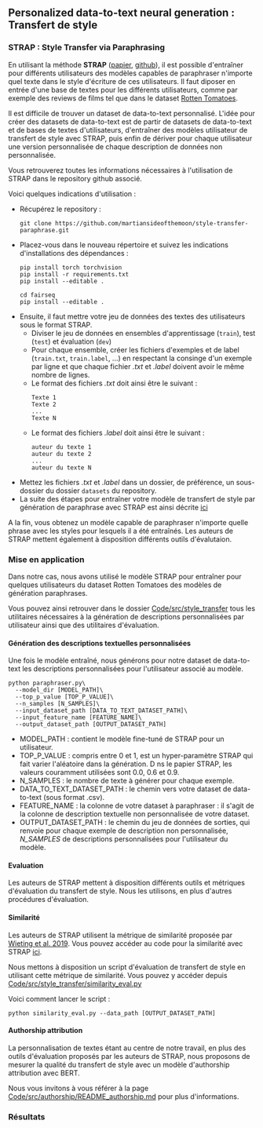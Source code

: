 ## Personalized data-to-text neural generation : Transfert de style

### STRAP : Style Transfer via Paraphrasing

En utilisant la méthode **STRAP** 
([papier](https://arxiv.org/abs/2010.05700), [github](https://github.com/martiansideofthemoon/style-transfer-paraphrase/tree/master)),
il est possible d'entraîner pour différents utilisateurs des modèles capables de paraphraser n'importe quel texte dans le style
d'écriture de ces utilisateurs. Il faut diposer en entrée d'une base de textes pour les différents utilisateurs, comme par exemple
des reviews de films tel que dans le dataset [Rotten Tomatoes](https://www.kaggle.com/datasets/stefanoleone992/rotten-tomatoes-movies-and-critic-reviews-dataset).

Il est difficile de trouver un dataset de data-to-text personnalisé. L'idée pour créer des datasets de data-to-text est de partir
de datasets de data-to-text et de bases de textes d'utilisateurs, d'entraîner des modèles utilisateur de transfert de style avec STRAP,
puis enfin de dériver pour chaque utilisateur une version personnalisée de chaque description de données non personnalisée.

Vous retrouverez toutes les informations nécessaires à l'utilisation de STRAP dans le repository github associé.

Voici quelques indications d'utilisation :

- Récupérez le repository :
  ```
  git clone https://github.com/martiansideofthemoon/style-transfer-paraphrase.git
  ```
- Placez-vous dans le nouveau répertoire et suivez les indications d'installations des dépendances :
  ```
  pip install torch torchvision
  pip install -r requirements.txt
  pip install --editable .
  
  cd fairseq
  pip install --editable .
  ```
- Ensuite, il faut mettre votre jeu de données des textes des utilisateurs sous le format STRAP.
  - Diviser le jeu de données en ensembles d'apprentissage (`train`), test (`test`) et évaluation (`dev`)
  - Pour chaque ensemble, créer les fichiers d'exemples et de label (`train.txt`, `train.label`, ...) en respectant la consinge d'un exemple par ligne et que chaque fichier *.txt* et *.label* doivent avoir le même nombre de lignes.
  - Le format des fichiers *.txt* doit ainsi être le suivant :
    ```
    Texte 1
    Texte 2
    ...
    Texte N
    ```
  - Le format des fichiers *.label* doit ainsi être le suivant :
    ```
    auteur du texte 1
    auteur du texte 2
    ...
    auteur du texte N
    ```
- Mettez les fichiers *.txt* et *.label* dans un dossier, de préférence, un sous-dossier du dossier `datasets` du repository.
- La suite des étapes pour entraîner votre modèle de transfert de style par génération de paraphrase avec STRAP est ainsi décrite [ici](https://github.com/martiansideofthemoon/style-transfer-paraphrase/tree/master#custom-datasets)

A la fin, vous obtenez un modèle capable de paraphraser n'importe quelle phrase avec les styles pour lesquels il a été entraînés.
Les auteurs de STRAP mettent également à disposition différents outils d'évalutaion.

### Mise en application

Dans notre cas, nous avons utilisé le modèle STRAP pour entraîner pour quelques utilisateurs du dataset Rotten Tomatoes des modèles de génération paraphrases.

Vous pouvez ainsi retrouver dans le dossier [Code/src/style_transfer](Code/src/style_transfer) tous les utilitaires nécessaires à la génération de descriptions personnalisées par utilisateur ainsi que des utilitaires d'évaluation.

#### Génération des descriptions textuelles personnalisées
Une fois le modèle entraîné, nous générons pour notre dataset de data-to-text les descriptions personnalisées pour l'utilisateur associé au modèle.

```
python paraphraser.py\
  --model_dir [MODEL_PATH]\
  --top_p_value [TOP_P_VALUE]\
  --n_samples [N_SAMPLES]\
  --input_dataset_path [DATA_TO_TEXT_DATASET_PATH]\
  --input_feature_name [FEATURE_NAME]\
  --output_dataset_path [OUTPUT_DATASET_PATH]
```

- MODEL_PATH : contient le modèle fine-tuné de STRAP pour un utilisateur.
- TOP_P_VALUE : compris entre 0 et 1, est un hyper-paramètre STRAP qui fait varier l'aléatoire dans la génération. D  ns le papier STRAP, les valeurs couramment utilisées sont 0.0, 0.6 et 0.9.
- N_SAMPLES : le nombre de texte à générer pour chaque exemple.
- DATA_TO_TEXT_DATASET_PATH : le chemin vers votre dataset de data-to-text (sous format .csv).
- FEATURE_NAME : la colonne de votre dataset à paraphraser : il s'agit de la colonne de description textuelle non personnalisée de votre dataset.
- OUTPUT_DATASET_PATH : le chemin du jeu de données de sorties, qui renvoie pour chaque exemple de description non personnalisée, *N_SAMPLES* de descriptions personnalisées pour l'utilisateur du modèle.

#### Evaluation

Les auteurs de STRAP mettent à disposition différents outils et métriques d'évaluation du transfert de style. Nous les utilisons, en plus d'autres procédures d'évaluation.

#### Similarité
Les auteurs de STRAP utilisent la métrique de similarité proposée par [Wieting et al. 2019](https://aclanthology.org/P19-1427/).
Vous pouvez accéder au code pour la similarité avec STRAP [ici](https://github.com/martiansideofthemoon/style-transfer-paraphrase/tree/master/style_paraphrase/evaluation/similarity).

Nous mettons à disposition un script d'évaluation de transfert de style en utilisant cette métrique de similarité.
Vous pouvez y accéder depuis [Code/src/style_transfer/similarity_eval.py](Code/src/style_transfer/similarity_eval.py)

Voici comment lancer le script :
```
python similarity_eval.py --data_path [OUTPUT_DATASET_PATH]
```

#### Authorship attribution

La personnalisation de textes étant au centre de notre travail, en plus des outils d'évaluation proposés par les auteurs de STRAP,
nous proposons de mesurer la qualité du transfert de style avec un modèle d'authorship attribution avec BERT. 

Nous vous invitons à vous référer à la page [Code/src/authorship/README_authorship.md](../authorship/README_authorship.md) 
pour plus d'informations.

### Résultats

